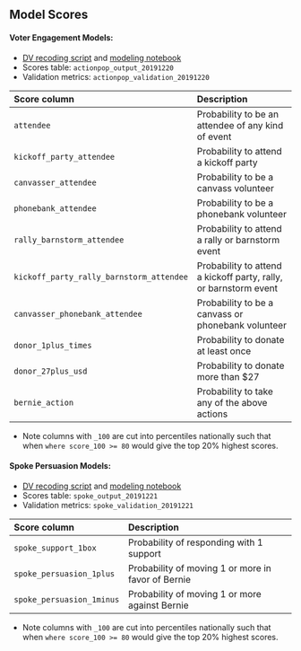 
## Model Scores

#### Voter Engagement Models:
* [DV recoding script](https://github.com/Bernie-2020/bernie-targeting/blob/master/pipeline-etl/dv-recode/volunteer-dv-recode-v2.sql) and [modeling notebook](https://github.com/Bernie-2020/bernie-targeting/blob/master/modeling/volunteer-modeling-workflow-20191219.ipynb)
* Scores table: `actionpop_output_20191220` 
* Validation metrics: `actionpop_validation_20191220`

| Score column | Description | 
| :--- | :--- | 
| `attendee` | Probability to be an attendee of any kind of event |
| `kickoff_party_attendee` | Probability to attend a kickoff party |
| `canvasser_attendee` | Probability to be a canvass volunteer |
| `phonebank_attendee` | Probability to be a phonebank volunteer |
| `rally_barnstorm_attendee` | Probability to attend a rally or barnstorm event |
| `kickoff_party_rally_barnstorm_attendee` | Probability to attend a kickoff party, rally, or barnstorm event |
| `canvasser_phonebank_attendee` | Probability to be a canvass or phonebank volunteer |
| `donor_1plus_times` | Probability to donate at least once |
| `donor_27plus_usd` | Probability to donate more than $27 |
| `bernie_action` | Probability to take any of the above actions |
* Note columns with `_100` are cut into percentiles nationally such that when `where score_100 >= 80` would give the top 20% highest scores.

#### Spoke Persuasion Models:
* [DV recoding script](https://github.com/Bernie-2020/bernie-targeting/blob/master/pipeline-etl/dv-recode/spoke-dv-recode.sql) and [modeling notebook](https://github.com/Bernie-2020/bernie-targeting/blob/master/modeling/spoke-modeling-workflow-20191221.ipynb)
* Scores table: `spoke_output_20191221` 
* Validation metrics: `spoke_validation_20191221`

| Score column | Description |
| :--- | :--- |
| `spoke_support_1box` | Probability of responding with 1 support |
| `spoke_persuasion_1plus` | Probability of moving 1 or more in favor of Bernie |
| `spoke_persuasion_1minus` | Probability of moving 1 or more against Bernie |
* Note columns with `_100` are cut into percentiles nationally such that when `where score_100 >= 80` would give the top 20% highest scores.
